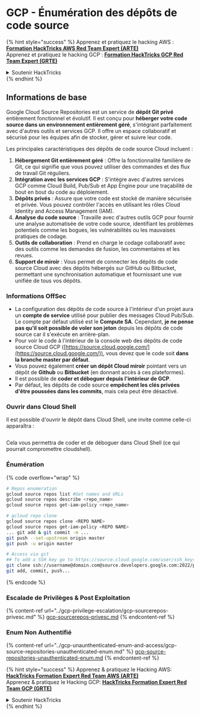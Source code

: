 # GCP - Énumération des dépôts de code source

{% hint style="success" %}
Apprenez et pratiquez le hacking AWS :<img src="../../../.gitbook/assets/image (1).png" alt="" data-size="line">[**Formation HackTricks AWS Red Team Expert (ARTE)**](https://training.hacktricks.xyz/courses/arte)<img src="../../../.gitbook/assets/image (1).png" alt="" data-size="line">\
Apprenez et pratiquez le hacking GCP : <img src="../../../.gitbook/assets/image (2).png" alt="" data-size="line">[**Formation HackTricks GCP Red Team Expert (GRTE)**<img src="../../../.gitbook/assets/image (2).png" alt="" data-size="line">](https://training.hacktricks.xyz/courses/grte)

<details>

<summary>Soutenir HackTricks</summary>

* Consultez les [**plans d'abonnement**](https://github.com/sponsors/carlospolop) !
* **Rejoignez le** 💬 [**groupe Discord**](https://discord.gg/hRep4RUj7f) ou le [**groupe telegram**](https://t.me/peass) ou **suivez-nous sur** **Twitter** 🐦 [**@hacktricks\_live**](https://twitter.com/hacktricks\_live)**.**
* **Partagez des astuces de hacking en soumettant des PRs aux** [**HackTricks**](https://github.com/carlospolop/hacktricks) et [**HackTricks Cloud**](https://github.com/carlospolop/hacktricks-cloud) dépôts GitHub.

</details>
{% endhint %}

## Informations de base <a href="#reviewing-cloud-git-repositories" id="reviewing-cloud-git-repositories"></a>

Google Cloud Source Repositories est un service de **dépôt Git privé** entièrement fonctionnel et évolutif. Il est conçu pour **héberger votre code source dans un environnement entièrement géré**, s'intégrant parfaitement avec d'autres outils et services GCP. Il offre un espace collaboratif et sécurisé pour les équipes afin de stocker, gérer et suivre leur code.

Les principales caractéristiques des dépôts de code source Cloud incluent :

1. **Hébergement Git entièrement géré** : Offre la fonctionnalité familière de Git, ce qui signifie que vous pouvez utiliser des commandes et des flux de travail Git réguliers.
2. **Intégration avec les services GCP** : S'intègre avec d'autres services GCP comme Cloud Build, Pub/Sub et App Engine pour une traçabilité de bout en bout du code au déploiement.
3. **Dépôts privés** : Assure que votre code est stocké de manière sécurisée et privée. Vous pouvez contrôler l'accès en utilisant les rôles Cloud Identity and Access Management (IAM).
4. **Analyse du code source** : Travaille avec d'autres outils GCP pour fournir une analyse automatisée de votre code source, identifiant les problèmes potentiels comme les bogues, les vulnérabilités ou les mauvaises pratiques de codage.
5. **Outils de collaboration** : Prend en charge le codage collaboratif avec des outils comme les demandes de fusion, les commentaires et les revues.
6. **Support de miroir** : Vous permet de connecter les dépôts de code source Cloud avec des dépôts hébergés sur GitHub ou Bitbucket, permettant une synchronisation automatique et fournissant une vue unifiée de tous vos dépôts.

### Informations OffSec <a href="#reviewing-cloud-git-repositories" id="reviewing-cloud-git-repositories"></a>

* La configuration des dépôts de code source à l'intérieur d'un projet aura un **compte de service** utilisé pour publier des messages Cloud Pub/Sub. Le compte par défaut utilisé est le **Compute SA**. Cependant, **je ne pense pas qu'il soit possible de voler son jeton** depuis les dépôts de code source car il s'exécute en arrière-plan.
* Pour voir le code à l'intérieur de la console web des dépôts de code source Cloud GCP ([https://source.cloud.google.com/](https://source.cloud.google.com/)), vous devez que le code soit **dans la branche master par défaut**.
* Vous pouvez également **créer un dépôt Cloud miroir** pointant vers un dépôt de **Github** ou **Bitbucket** (en donnant accès à ces plateformes).
* Il est possible de **coder et déboguer depuis l'intérieur de GCP**.
* Par défaut, les dépôts de code source **empêchent les clés privées d'être poussées dans les commits**, mais cela peut être désactivé.

### Ouvrir dans Cloud Shell

Il est possible d'ouvrir le dépôt dans Cloud Shell, une invite comme celle-ci apparaîtra :

<figure><img src="../../../.gitbook/assets/image (325).png" alt=""><figcaption></figcaption></figure>

Cela vous permettra de coder et de déboguer dans Cloud Shell (ce qui pourrait compromettre cloudshell).

### Énumération

{% code overflow="wrap" %}
```bash
# Repos enumeration
gcloud source repos list #Get names and URLs
gcloud source repos describe <repo_name>
gcloud source repos get-iam-policy <repo_name>

# gcloud repo clone
gcloud source repos clone <REPO NAME>
gcloud source repos get-iam-policy <REPO NAME>
... git add & git commit -m ...
git push --set-upstream origin master
git push -u origin master

# Access via git
## To add a SSH key go to https://source.cloud.google.com/user/ssh_keys (no gcloud command)
git clone ssh://username@domain.com@source.developers.google.com:2022/p/<proj-name>/r/<repo-name>
git add, commit, push...
```
{% endcode %}

### Escalade de Privilèges & Post Exploitation

{% content-ref url="../gcp-privilege-escalation/gcp-sourcerepos-privesc.md" %}
[gcp-sourcerepos-privesc.md](../gcp-privilege-escalation/gcp-sourcerepos-privesc.md)
{% endcontent-ref %}

### Enum Non Authentifié

{% content-ref url="../gcp-unaunthenticated-enum-and-access/gcp-source-repositories-unauthenticated-enum.md" %}
[gcp-source-repositories-unauthenticated-enum.md](../gcp-unaunthenticated-enum-and-access/gcp-source-repositories-unauthenticated-enum.md)
{% endcontent-ref %}

{% hint style="success" %}
Apprenez & pratiquez le Hacking AWS:<img src="../../../.gitbook/assets/image (1).png" alt="" data-size="line">[**HackTricks Formation Expert Red Team AWS (ARTE)**](https://training.hacktricks.xyz/courses/arte)<img src="../../../.gitbook/assets/image (1).png" alt="" data-size="line">\
Apprenez & pratiquez le Hacking GCP: <img src="../../../.gitbook/assets/image (2).png" alt="" data-size="line">[**HackTricks Formation Expert Red Team GCP (GRTE)**<img src="../../../.gitbook/assets/image (2).png" alt="" data-size="line">](https://training.hacktricks.xyz/courses/grte)

<details>

<summary>Soutenir HackTricks</summary>

* Consultez les [**plans d'abonnement**](https://github.com/sponsors/carlospolop)!
* **Rejoignez le** 💬 [**groupe Discord**](https://discord.gg/hRep4RUj7f) ou le [**groupe telegram**](https://t.me/peass) ou **suivez** nous sur **Twitter** 🐦 [**@hacktricks\_live**](https://twitter.com/hacktricks\_live)**.**
* **Partagez des astuces de hacking en soumettant des PRs aux** [**HackTricks**](https://github.com/carlospolop/hacktricks) et [**HackTricks Cloud**](https://github.com/carlospolop/hacktricks-cloud) dépôts github.

</details>
{% endhint %}

